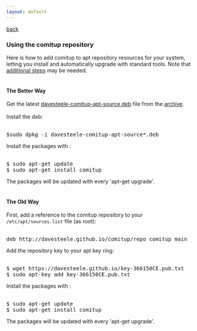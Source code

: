 ```yaml
---
layout: default
---
```


[back](index.html)

### Using the comitup repository

Here is how to add comitup to apt repository resources for your system, letting you install and
automatically upgrade with standard tools. 
Note that <a href="https://github.com/davesteele/comitup/wiki/Installing-Comitup">additional steps</a> may be needed.
<br><br>

#### The Better Way

Get the latest <a href="latest/davesteele-comitup-apt-source_latest.html">davesteele-comitup-apt-source deb</a> file from the <a href="archive.html">archive</a>.
<br><br>
Install the deb:<br><br>
<pre>
$sudo dpkg -i davesteele-comitup-apt-source*.deb
</pre>

Install the packages with :<br><br>
<pre>
$ sudo apt-get update
$ sudo apt-get install comitup
</pre>

The packages will be updated with every 'apt-get upgrade'.<br><br>

#### The Old Way

First, add a reference to the comitup repository to your <code>/etc/apt/sources.list</code> file (as root):<br><br>
<pre>
deb http://davesteele.github.io/comitup/repo comitup main</pre>
Add the repository key to your apt key ring:<br><br>
<pre>
$ wget https://davesteele.github.io/key-366150CE.pub.txt
$ sudo apt-key add key-366150CE.pub.txt
</pre>
Install the packages with :<br><br>
<pre>
$ sudo apt-get update
$ sudo apt-get install comitup
</pre>
The packages will be updated with every 'apt-get upgrade'.<br><br>
